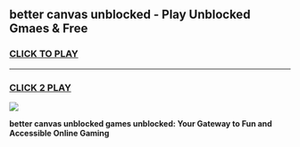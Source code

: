 
## better canvas unblocked - Play Unblocked Gmaes & Free
<h3>
<a href="https://news.freeplayer.one?title=better_canvas_unblocked&ref=23F">CLICK TO PLAY</a></h3>
<hr>

<h3>
<a href="https://news.freeplayer.one?title=better_canvas_unblocked&ref=23F">CLICK 2 PLAY</a>
  
</h3>

<a href="https://news.freeplayer.one?title=better_canvas_unblocked&ref=23F/"><img src="https://clearcache.store/games.png"></a>


**better canvas unblocked games unblocked: Your Gateway to Fun and Accessible Online Gaming**
